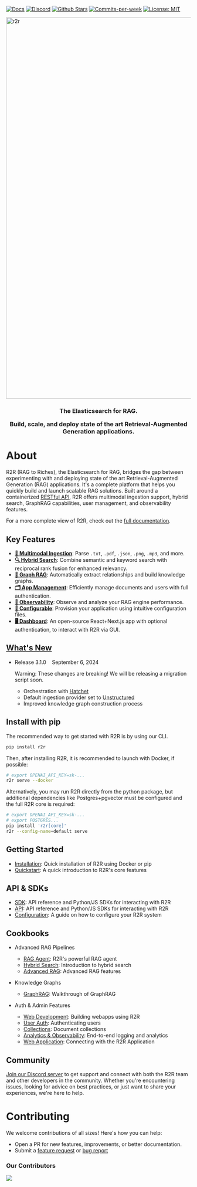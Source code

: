 <p align="left">
  <a href="https://r2r-docs.sciphi.ai"><img src="https://img.shields.io/badge/docs.sciphi.ai-3F16E4" alt="Docs"></a>
  <a href="https://discord.gg/p6KqD2kjtB"><img src="https://img.shields.io/discord/1120774652915105934?style=social&logo=discord" alt="Discord"></a>
  <a href="https://github.com/SciPhi-AI"><img src="https://img.shields.io/github/stars/SciPhi-AI/R2R" alt="Github Stars"></a>
  <a href="https://github.com/SciPhi-AI/R2R/pulse"><img src="https://img.shields.io/github/commit-activity/w/SciPhi-AI/R2R" alt="Commits-per-week"></a>
  <a href="https://opensource.org/licenses/MIT"><img src="https://img.shields.io/badge/License-MIT-purple.svg" alt="License: MIT"></a>
</p>

<img width="1041" alt="r2r" src="https://github.com/user-attachments/assets/b6ee6a78-5d37-496d-ae10-ce18eee7a1d6">
<h3 align="center">
The Elasticsearch for RAG.

Build, scale, and deploy state of the art Retrieval-Augmented Generation applications.
</h3>

# About
R2R (RAG to Riches), the Elasticsearch for RAG, bridges the gap between experimenting with and deploying state of the art Retrieval-Augmented Generation (RAG) applications. It's a complete platform that helps you quickly build and launch scalable RAG solutions. Built around a containerized [RESTful API](https://r2r-docs.sciphi.ai/api-reference/introduction), R2R offers multimodal ingestion support, hybrid search, GraphRAG capabilities, user management, and observability features.

For a more complete view of R2R, check out the [full documentation](https://r2r-docs.sciphi.ai/).

## Key Features
- [**📁 Multimodal Ingestion**](https://r2r-docs.sciphi.ai/documentation/configuration/ingestion/overview): Parse `.txt`, `.pdf`, `.json`, `.png`, `.mp3`, and more.
- [**🔍 Hybrid Search**](https://r2r-docs.sciphi.ai/cookbooks/hybrid-search): Combine semantic and keyword search with reciprocal rank fusion for enhanced relevancy.
- [**🔗 Graph RAG**](https://r2r-docs.sciphi.ai/cookbooks/graphrag): Automatically extract relationships and build knowledge graphs.
- [**🗂️ App Management**](https://r2r-docs.sciphi.ai/cookbooks/user-auth): Efficiently manage documents and users with full authentication.
- [**🔭 Observability**](https://r2r-docs.sciphi.ai/cookbooks/observability): Observe and analyze your RAG engine performance.
- [**🧩 Configurable**](https://r2r-docs.sciphi.ai/documentation/configuration/introduction): Provision your application using intuitive configuration files.
- [**🖥️ Dashboard**](https://github.com/SciPhi-AI/R2R-Dashboard): An open-source React+Next.js app with optional authentication, to interact with R2R via GUI.


## [What's New](https://r2r-docs.sciphi.ai/introduction/whats-new)

- Release 3.1.0&nbsp;&nbsp;&nbsp;&nbsp;September 6, 2024&nbsp;&nbsp;&nbsp;&nbsp;

  Warning: These changes are breaking! We will be releasing a migration script soon.
  - Orchestration with [Hatchet](https://github.com/hatchet-dev/hatchet)
  - Default ingestion provider set to [Unstructured](https://docs.unstructured.io/welcome)
  - Improved knowledge graph construction process


## Install with pip
The recommended way to get started with R2R is by using our CLI.

```bash
pip install r2r
```

Then, after installing R2R, it is recommended to launch with Docker, if possible:

```bash
# export OPENAI_API_KEY=sk-...
r2r serve --docker
```

Alternatively, you may run R2R directly from the python package, but additional dependencies like Postgres+pgvector must be configured and the full R2R core is required:

```bash
# export OPENAI_API_KEY=sk-...
# export POSTGRES...
pip install 'r2r[core]'
r2r --config-name=default serve
```



## Getting Started

- [Installation](https://r2r-docs.sciphi.ai/documentation/installation): Quick installation of R2R using Docker or pip
- [Quickstart](https://r2r-docs.sciphi.ai/documentation/quickstart): A quick introduction to R2R's core features

## API & SDKs

- [SDK](https://r2r-docs.sciphi.ai/documentation/python-sdk): API reference and Python/JS SDKs for interacting with R2R
- [API](https://r2r-docs.sciphi.ai/api-reference/introduction): API reference and Python/JS SDKs for interacting with R2R
- [Configuration](https://r2r-docs.sciphi.ai/documentation/configuration/introduction): A guide on how to configure your R2R system

## Cookbooks

- Advanced RAG Pipelines
  - [RAG Agent](https://r2r-docs.sciphi.ai/cookbooks/agent): R2R's powerful RAG agent
  - [Hybrid Search](https://r2r-docs.sciphi.ai/cookbooks/hybrid-search): Introduction to hybrid search
  - [Advanced RAG](https://r2r-docs.sciphi.ai/cookbooks/advanced-rag): Advanced RAG features

- Knowledge Graphs
  - [GraphRAG](https://r2r-docs.sciphi.ai/cookbooks/graphrag): Walkthrough of GraphRAG

- Auth & Admin Features
  - [Web Development](https://r2r-docs.sciphi.ai/cookbooks/web-dev): Building webapps using R2R
  - [User Auth](https://r2r-docs.sciphi.ai/cookbooks/user-auth): Authenticating users
  - [Collections](https://r2r-docs.sciphi.ai/cookbooks/collections): Document collections
  - [Analytics & Observability](https://r2r-docs.sciphi.ai/cookbooks/observability): End-to-end logging and analytics
  - [Web Application](https://r2r-docs.sciphi.ai/cookbooks/application): Connecting with the R2R Application

## Community

[Join our Discord server](https://discord.gg/p6KqD2kjtB) to get support and connect with both the R2R team and other developers in the community. Whether you're encountering issues, looking for advice on best practices, or just want to share your experiences, we're here to help.

# Contributing

We welcome contributions of all sizes! Here's how you can help:

- Open a PR for new features, improvements, or better documentation.
- Submit a [feature request](https://github.com/SciPhi-AI/R2R/issues/new?assignees=&labels=&projects=&template=feature_request.md&title=) or [bug report](https://github.com/SciPhi-AI/R2R/issues/new?assignees=&labels=&projects=&template=bug_report.md&title=)

### Our Contributors
<a href="https://github.com/SciPhi-AI/R2R/graphs/contributors">
  <img src="https://contrib.rocks/image?repo=SciPhi-AI/R2R" />
</a>

